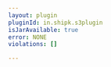 ```yaml
---
layout: plugin
pluginId: in.shipk.s3plugin
isJarAvailable: true
error: NONE
violations: []

---
```

